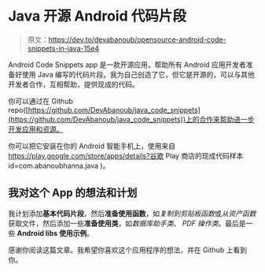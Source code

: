 # Java 开源 Android 代码片段

> 原文：<https://dev.to/devabanoub/opensource-android-code-snippets-in-java-15e4>

Android Code Snippets app 是一款开源应用，帮助所有 Android 应用开发者准备好使用 Java 编写的代码片段。我为自己创造了它，但它是开源的，可以与其他开发者合作，互相帮助，提供现成的代码。

你可以通过在 Github repo([https://github.com/DevAbanoub/java_code_snippets](https://github.com/DevAbanoub/java_code_snippets))上的合作来帮助进一步开发应用和资源。

你可以把它安装在你的 Android 智能手机上，使用来自 https://play.google.com/store/apps/details?谷歌 Play 商店的现成代码样本 id=com.abanoubhanna.java )。

## 我对这个 App 的想法和计划

我计划添加**基本代码片段**，然后**准备使用函数**，如*复制到剪贴板函数*或*从资产函数*获取文件，然后添加一些**准备使用类**，如*数据库助手类*、 *PDF 操作类*。最后是一些 **Android libs 使用示例**。

感谢你阅读这篇文章。我希望你喜欢这个应用程序的想法，并在 Github 上看到你。